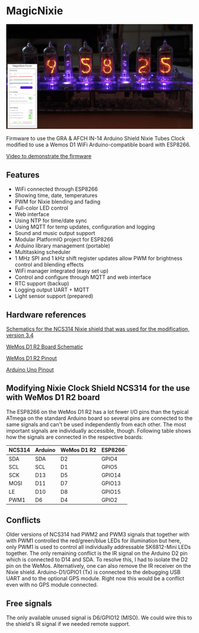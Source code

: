 # MagicNixie
![MagicNixie running on an NCS314 Nixie Clock](MagicNixiePictureSmall.jpg)

Firmware to use the GRA &amp; AFCH IN-14 Arduino Shield Nixie Tubes Clock modified to use a Wemos D1 WiFi Arduino-compatible board with ESP8266.

[Video to demonstrate the firmware](https://youtu.be/gqnWdiJaWJw)

## Features
* WiFi connected through ESP8266
* Showing time, date, temperatures
* PWM for Nixie blending and fading
* Full-color LED control
* Web interface
* Using NTP for time/date sync
* Using MQTT for temp updates, configuration and logging
* Sound and music output support
* Modular PlatformIO project for ESP8266
* Arduino library management (portable)
* Multitasking scheduler
* 1 MHz SPI and 1 kHz shift register updates allow PWM for brightness control and blending effects
* WiFi manager integrated (easy set up)
* Control and configure through MQTT and web interface
* RTC support (backup)
* Logging output UART + MQTT
* Light sensor support (prepared)

## Hardware references
[Schematics for the NCS314 Nixie shield that was used for the modification, version 3.4](http://gra-afch.com/content/uploads/2020/12/Scheme-Shield-NCS314-6-v3.4.pdf)

[WeMos D1 R2 Board Schematic](https://www.openhacks.com/uploadsproductos/wemos-d1-r2-schematic.pdf)

[WeMos D1 R2 Pinout](https://www.elkim.no/wp-content/uploads/2021/06/PINOUT0G-00005444WIFI-D1R2-ESP8266.pdf)

[Arduino Uno Pinout](https://diyi0t.com/wp-content/uploads/2019/08/Arduino-Uno-Pinout-1.png)

## Modifying Nixie Clock Shield NCS314 for the use with WeMos D1 R2 board
The ESP8266 on the WeMos D1 R2 has a lot fewer I/O pins than the typical ATmega on the standard Arduino board so several pins are connected to the same signals and can't be used independently from each other. The most important signals are individually accessible, though. Following table shows how the signals are connected in the respective boards:

|NCS314|Arduino|WeMos D1 R2|ESP8266|
|------|-------|-----------|-------|
|SDA   |SDA    |D2         |GPIO4  |
|SCL   |SCL    |D1         |GPIO5  |
|SCK   |D13    |D5         |GPIO14 |
|MOSI  |D11    |D7         |GPIO13 |
|LE    |D10    |D8         |GPIO15 |
|PWM1  |D6     |D4         |GPIO2  |

## Conflicts
Older versions of NCS314 had PWM2 and PWM3 signals that together with with PWM1 controlled the red/green/blue LEDs for illumination but here, only PWM1 is used to control all individually addressable SK6812-Mini LEDs together. The only remaining conflict is the IR signal on the Arduino D2 pin which is connected to D14 and SDA. To resolve this, I had to isolate the D2 pin on the WeMos. Alternatively, one can also remove the IR receiver on the Nixie shield.
Arduino-D1/GPIO1 (Tx) is connected to the debugging USB UART and to the optional GPS module. Right now this would be a conflict even with no GPS module connected.

## Free signals
The only available unused signal is D6/GPIO12 (MISO). We could wire this to the shield's IR signal if we needed remote support.
